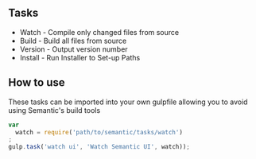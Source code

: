 ## Tasks

* Watch - Compile only changed files from source
* Build - Build all files from source
* Version - Output version number
* Install - Run Installer to Set-up Paths

## How to use

These tasks can be imported into your own gulpfile allowing you to avoid using Semantic's build tools

```javascript
var
  watch = require('path/to/semantic/tasks/watch')
;
gulp.task('watch ui', 'Watch Semantic UI', watch));
```
